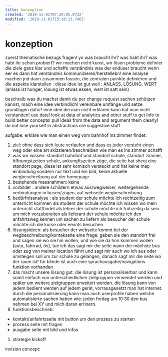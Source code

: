 ```yaml
---
title: konzeption
created: '2019-11-01T07:20:05.073Z'
modified: '2019-11-01T15:18:13.746Z'
---
```


# konzeption

zuerst thematische bezugs fragen! 
yo was braucht ihr? was habt ihr? was habt ihr schon probiert?
wir machen nicht kunst, wir lösen probleme
definier die ziele ganz klar und schaffe verständnis was der enduser braucht wenn eer es dann hat
verständnis kommunizieren/herstellebn! eine analyse machen jnd dann zusammen fassen, die zentralen puinkte definieren und die aspekte klarstellen : diese idee ist gut weil : ANLASS, LÖSUNG, WERT (anlass ist hunger, lösung ist etwas essen, wert ist satt sein)

beschreib was du machst damit du per change request sachen schützen kannst, mach eine idee verbindlich! vereinbare umfänge und setze grundlagen dafür!
eine idee die man nicht erklären kann hat man nicht verstanden! 
use data! look at data of analytics and other stuff to get info to build better concepts! pull ideas from the data and argument them clearly! do not lose yourself in abstractions ore suggestive stuff

aufgabe: 
erkläre wie man einen weg vom bahnhof ins zimmer findet:
1. ziel: ohne dass sich leute verlaufen und dass es jeder versteht einen weg oder eine art skizzieren/beschreiben wie man es ins zimmer schafft
2. was wir wissen: standort bahnhof und standort schule, standort zimmer, öffnungstzeiten schule, ankungftszeiten züge, die seite hat shcoj eine standort page, diese ist sehr komisch versteckt und hat keine map einbindung sondern nur text und ein bild, keine aktuelle wegbeschreibung auf der homepage
3. bestehende massnahmen: keine
4. vorbilder : andere schildern etwas aus/wegweiser, weitergehende verbindungen in busen/zügen, auf webseite wegbeschreibung
5. bedürfnisanalyse : 
als student der schule möchte ich rechtzeitig zum unterricht kommen
als student der schule möchte ich wissen wo mein unterricht stattfindet
als lehrer der schule möchte ich frühzeitig da sein um mich vorzubereiten
als lieferant der schule möchte ich den anfahrtsweg kennen um sachen zu liefern
als besucher der schule möchte ich die kurse oder eevnts besuchen
6. lösungsideen:
als besucher der webseite kommt bei der wegbeschreibung/kontakseite eine frage: geben sie den standort frei und sagen sie wo sie hin wollen, und wie sie da hon kommen wollen (auto, fahrrad, öv), tue ich das sagt mir die seite wann der mächste bus oder zug von meiner location fährt und sagt mir auch wo ich aus oder umsteigen soll um zur schule zu gelangen, danach sagt mir die seite wo der raum ist! für blinde ist auch eine sprachausgabe/navigations funktion vorhanden
7. das macht unsere lösung gut:
die lösung ist personalisierbar und kann somit einfach von unterschiedlichen zielgruppen verwendet werden und später um weitere zielgruppen erweitert werden.
die lösung kann von jedem bedient werden auf jedem gerät, vorrausgesetzt man hat internet.
durch die personalisierung kann man auch userprofile haben welche automatisierte sachen haben wie: jeden freitag um 10:30 den bus nehmen bei XY und mich daran errinern.
8. funktionsbeschrieb:
- kontakt/anfahrtsseite mit button um den prozess zu starten
- prozess seite mit fragen 
- ausgabe seite mit bild und infos


1. strategie kickoff


invision concept:



